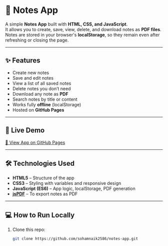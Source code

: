 # 📝 Notes App

A simple **Notes App** built with **HTML, CSS, and JavaScript**.  
It allows you to create, save, view, delete, and download notes as **PDF files**.  
Notes are stored in your browser's **localStorage**, so they remain even after refreshing or closing the page.

---

## ✨ Features
- Create new notes
- Save and edit notes
- View a list of all saved notes
- Delete notes you don’t need
- Download any note as **PDF**
- Search notes by title or content
- Works fully **offline** (localStorage)
- Hosted on **GitHub Pages**

---

## 🚀 Live Demo
[🔗 View App on GitHub Pages](https://sohamnaik2586.github.io/notes-app/)

---

## 🛠️ Technologies Used
- **HTML5** – Structure of the app  
- **CSS3** – Styling with variables and responsive design  
- **JavaScript (ES6)** – App logic, localStorage, PDF generation  
- **[jsPDF](https://github.com/parallax/jsPDF)** – To export notes as PDF  

---

## 💻 How to Run Locally
1. Clone this repo:
   ```bash
   git clone https://github.com/sohamnaik2586/notes-app.git
